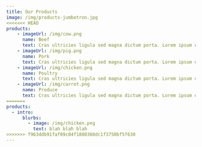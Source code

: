 ```yaml
---
title: Our Products
image: /img/products-jumbotron.jpg
<<<<<<< HEAD
products:    
    - imageUrl: /img/cow.png
      name: Beef
      text: Cras ultricies ligula sed magna dictum porta. Lorem ipsum dolor sit amet, consectetur adipiscing elit. Pellentesque in ipsum id orci porta dapibus.
    - imageUrl: /img/pig.png
      name: Pork
      text: Cras ultricies ligula sed magna dictum porta. Lorem ipsum dolor sit amet, consectetur adipiscing elit. Pellentesque in ipsum id orci porta dapibus.
    - imageUrl: /img/chicken.png
      name: Poultry
      text: Cras ultricies ligula sed magna dictum porta. Lorem ipsum dolor sit amet, consectetur adipiscing elit. Pellentesque in ipsum id orci porta dapibus.
    - imageUrl: /img/carrot.png
      name: Produce
      text: Cras ultricies ligula sed magna dictum porta. Lorem ipsum dolor sit amet, consectetur adipiscing elit. Pellentesque in ipsum id orci porta dapibus.
=======
products:
  - intro:
      blurbs:
        - image: /img/chicken.png
          text: blah blah blah
>>>>>>> f963ddb91faf09c04f1880368dc1f3750bf5f630
---
```


